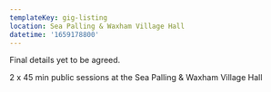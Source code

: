 ```yaml
---
templateKey: gig-listing
location: Sea Palling & Waxham Village Hall
datetime: '1659178800'
---
```

Final details yet to be agreed.

2 x 45 min public sessions at the Sea Palling & Waxham Village Hall